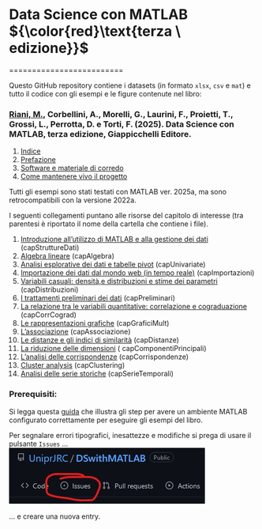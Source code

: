 
# Data Science con MATLAB ${\color{red}\text{terza \ edizione}}$

=========================

Questo GitHub repository contiene i datasets (in formato `xlsx`, `csv` e `mat`) e tutto il codice con gli esempi e le figure contenute nel libro:

### [Riani, M.](http://www.riani.it), Corbellini, A., Morelli, G., Laurini, F., Proietti, T., Grossi, L., Perrotta, D. e Torti, F. (2025). Data Science con MATLAB, terza edizione, Giappicchelli Editore.

1. [Indice](https://github.com/UniprJRC/DSconMATLAB/tree/main/matlabfiles/risorse/indice.pdf)
2. [Prefazione](https://github.com/UniprJRC/DSconMATLAB/tree/main/matlabfiles/risorse/prefazione.pdf)
3. [Software e materiale di corredo](https://github.com/UniprJRC/DSconMATLAB/tree/main/matlabfiles/risorse/Software_materiale_corredo.pdf)
4. [Come mantenere vivo il progetto](https://github.com/UniprJRC/DSconMATLAB/tree/main/matlabfiles/risorse/progetto_vivo.pdf)



 Tutti gli esempi sono stati testati con MATLAB ver. 2025a, ma sono retrocompatibili con la versione 2022a.

I seguenti collegamenti puntano alle risorse del capitolo di interesse (tra parentesi è riportato il nome della cartella che contiene i file).

1. [Introduzione all’utilizzo di MATLAB e alla gestione dei dati](https://github.com/UniprJRC/DSconMATLAB/tree/main/matlabfiles/capStruttureDati)  (capStruttureDati)
2. [Algebra lineare](https://github.com/UniprJRC/DSconMATLAB/tree/main/matlabfiles/capAlgebraBase)     (capAlgebra)                     
3. [Analisi esplorative dei dati e tabelle pivot](https://github.com/UniprJRC/DSconMATLAB/tree/main/matlabfiles/capImportazioni) (capUnivariate)
4. [Importazione dei dati dal mondo web (in tempo reale)](https://github.com/UniprJRC/DSconMATLAB/tree/main/matlabfiles/capUnivariate) (capImportazioni)
5. [Variabili casuali: densità,e distribuzioni e stime dei parametri](https://github.com/UniprJRC/DSconMATLAB/tree/main/matlabfiles/capDistribuzioni) (capDistribuzioni)
6. [I trattamenti preliminari dei dati](https://github.com/UniprJRC/DSconMATLAB/tree/main/matlabfiles/capPreliminari) (capPreliminari)
7. [La relazione tra le variabili quantitative: correlazione e cograduazione](https://github.com/UniprJRC/DSconMATLAB/tree/main/matlabfiles/capCorrCograd) (capCorrCograd)
8. [Le rappresentazioni grafiche](https://github.com/UniprJRC/DSconMATLAB/tree/main/matlabfiles/capGraficiMult) (capGraficiMult)
9. [L’associazione](https://github.com/UniprJRC/DSconMATLAB/tree/main/matlabfiles/capAssociazione) (capAssociazione)
10. [Le distanze e gli indici di similarità](https://github.com/UniprJRC/DSconMATLAB/tree/main/matlabfiles/capDistanze) (capDistanze)
11. [La riduzione delle dimensioni](https://github.com/UniprJRC/DSconMATLAB/tree/main/matlabfiles/capComponentiPrincipali) ( capComponentiPrincipali)
12. [L’analisi delle corrispondenze](https://github.com/UniprJRC/DSconMATLAB/tree/main/matlabfiles/capCorrispondenze) (capCorrispondenze)
13. [Cluster analysis](https://github.com/UniprJRC/DSconMATLAB/tree/main/matlabfiles/capClustering) (capClustering)
14. [Analisi delle serie storiche](https://github.com/UniprJRC/DSconMATLAB/tree/main/matlabfiles/capSerieTemporali) (capSerieTemporali)


### Prerequisiti: 

Si legga questa [guida](https://github.com/UniprJRC/DSconMATLAB/tree/main/matlabfiles/risorse/Software_materiale_corredo.pdf) che illustra gli step per avere un ambiente MATLAB configurato correttamente per eseguire gli esempi del libro.

Per segnalare errori tipografici, inesattezze e modifiche si prega di usare il pulsante `Issues`  ...
![Issues](https://github.com/UniprJRC/DSconMATLAB/blob/main/issues.jpg?raw=true)

... e creare una nuova entry.

